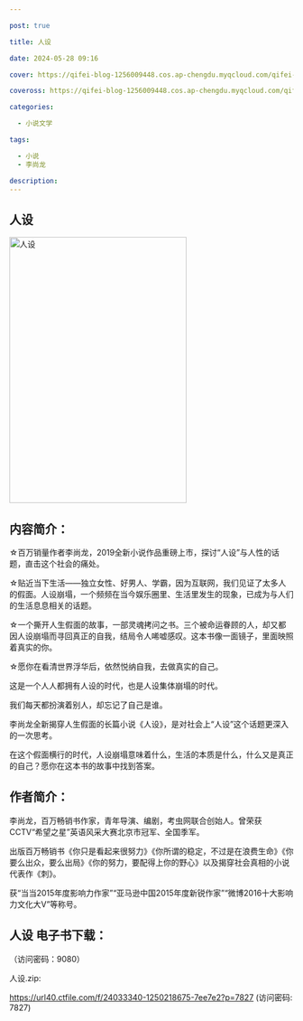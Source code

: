 ```yaml
---

post: true

title: 人设

date: 2024-05-28 09:16

cover: https://qifei-blog-1256009448.cos.ap-chengdu.myqcloud.com/qifei-blog/660004f69f345e8d03925ef7.jpg

coveross: https://qifei-blog-1256009448.cos.ap-chengdu.myqcloud.com/qifei-blog/660004f69f345e8d03925ef7.jpg

categories:

  - 小说文学

tags:

  - 小说
  - 李尚龙

description:
---
```


## 人设
<img alt="人设 " class="aligncenter loaded" data-was-processed="true" decoding="async" fetchpriority="high" height="471" src="https://qifei-blog-1256009448.cos.ap-chengdu.myqcloud.com/qifei-blog/660004f69f345e8d03925ef7.jpg " style="cursor: zoom-in;" width="314"/>

## 内容简介：

☆百万销量作者李尚龙，2019全新小说作品重磅上市，探讨“人设”与人性的话题，直击这个社会的痛处。

☆贴近当下生活——独立女性、好男人、学霸，因为互联网，我们见证了太多人的假面。人设崩塌，一个频频在当今娱乐圈里、生活里发生的现象，已成为与人们的生活息息相关的话题。

☆一个撕开人生假面的故事，一部灵魂拷问之书。三个被命运眷顾的人，却又都因人设崩塌而寻回真正的自我，结局令人唏嘘感叹。这本书像一面镜子，里面映照着真实的你。

☆愿你在看清世界浮华后，依然悦纳自我，去做真实的自己。

这是一个人人都拥有人设的时代，也是人设集体崩塌的时代。

我们每天都扮演着别人，却忘记了自己是谁。

李尚龙全新揭穿人生假面的长篇小说《人设》，是对社会上“人设”这个话题更深入的一次思考。

在这个假面横行的时代，人设崩塌意味着什么，生活的本质是什么，什么又是真正的自己？愿你在这本书的故事中找到答案。

## 作者简介：

李尚龙，百万畅销书作家，青年导演、编剧，考虫网联合创始人。曾荣获CCTV“希望之星”英语风采大赛北京市冠军、全国季军。

出版百万畅销书《你只是看起来很努力》《你所谓的稳定，不过是在浪费生命》《你要么出众，要么出局》《你的努力，要配得上你的野心》以及揭穿社会真相的小说代表作《刺》。

获“当当2015年度影响力作家”“亚马逊中国2015年度新锐作家”“微博2016十大影响力文化大V”等称号。

## 人设 电子书下载：

 （访问密码：9080）

人设.zip: 

https://url40.ctfile.com/f/24033340-1250218675-7ee7e2?p=7827 (访问密码: 7827)
